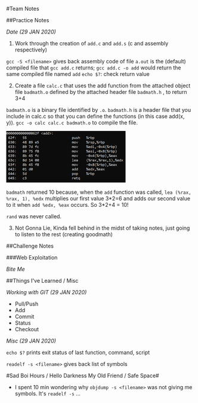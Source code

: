 #Team Notes

##Practice Notes

*Date (29 JAN 2020)*  

1) Work through the creation of `add.c` and `add.s` (c and assembly respectively)

`gcc -S <filename>` gives back assembly code of file 
`a.out` is the (default) compiled file that `gcc add.c` returns; `gcc add.c -o add` would return the same compiled file named `add`
`echo $?`: check return value

2) Create a file `calc.c` that uses the add function from the attached object file `badmath.o` defined by the attached header file `badmath.h` , to return 3+4

`badmath.o` is a binary file identified by `.o`.
`badmath.h` is a header file that you include in calc.c so that you can define the functions (in this case add(x, y)).
`gcc -o calc calc.c badmath.o` to compile the file.

![Add Func](./29JAN20/add_func.png)

`badmath` returned 10 because, when the `add` function was called, `lea (%rax, %rax, 1), %edx` multiplies our first value 3\*2=6 and adds our second value to it when `add %edx, %eax` occurs. So 3\*2+4 = 10!

`rand` was never called. 



3) Not Gonna Lie, Kinda fell behind in the midst of taking notes, just going to listen to the rest (creating goodmath)

##Challenge Notes

###Web Exploitation

*Bite Me*


##Things I've Learned / Misc

*Working with GIT (29 JAN 2020)*
- Pull/Push
- Add
- Commit
- Status
- Checkout

*Misc (29 JAN 2020)*

`echo $?` prints exit status of last function, command, script

`readelf -s <filename>` gives back list of symbols


#Sad Boi Hours / Hello Darkness My Old Friend / Safe Space#
- I spent 10 min wondering why `objdump -s <filename>` was not giving me symbols. It's `readelf -s` ...